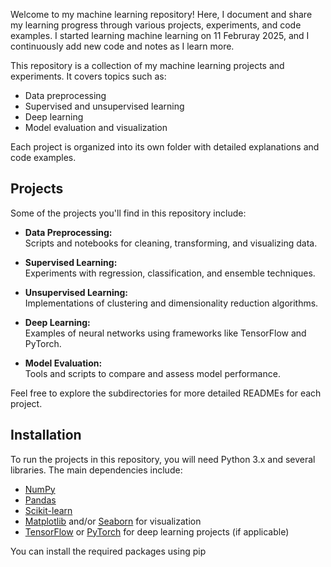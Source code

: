 Welcome to my machine learning repository! Here, I document and share my learning progress through various projects, experiments, and code examples. 
I started learning machine learning on 11 Februray 2025, and I continuously add new code and notes as I learn more.

This repository is a collection of my machine learning projects and experiments. It covers topics such as:
- Data preprocessing
- Supervised and unsupervised learning
- Deep learning
- Model evaluation and visualization

Each project is organized into its own folder with detailed explanations and code examples.

## Projects

Some of the projects you'll find in this repository include:

- **Data Preprocessing:**  
  Scripts and notebooks for cleaning, transforming, and visualizing data.

- **Supervised Learning:**  
  Experiments with regression, classification, and ensemble techniques.

- **Unsupervised Learning:**  
  Implementations of clustering and dimensionality reduction algorithms.

- **Deep Learning:**  
  Examples of neural networks using frameworks like TensorFlow and PyTorch.

- **Model Evaluation:**  
  Tools and scripts to compare and assess model performance.

Feel free to explore the subdirectories for more detailed READMEs for each project.

## Installation

To run the projects in this repository, you will need Python 3.x and several libraries. The main dependencies include:

- [NumPy](https://numpy.org)
- [Pandas](https://pandas.pydata.org)
- [Scikit-learn](https://scikit-learn.org)
- [Matplotlib](https://matplotlib.org) and/or [Seaborn](https://seaborn.pydata.org) for visualization
- [TensorFlow](https://www.tensorflow.org) or [PyTorch](https://pytorch.org) for deep learning projects (if applicable)

You can install the required packages using pip
